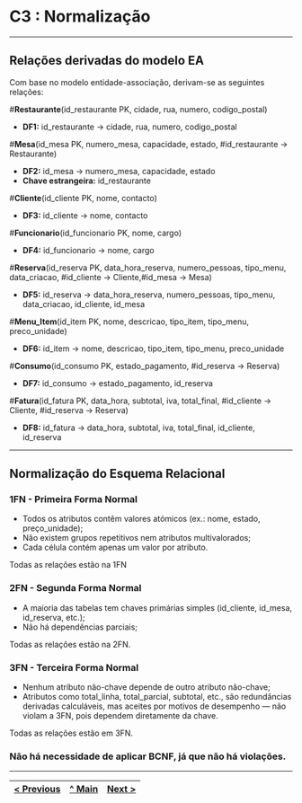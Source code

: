 # C3 : Normalização

---

## Relações derivadas do modelo EA

Com base no modelo entidade-associação, derivam-se as seguintes relações:

#**Restaurante**(id_restaurante PK, cidade, rua, numero, codigo_postal)

- **DF1:** id_restaurante → cidade, rua, numero, codigo_postal

#**Mesa**(id_mesa PK, numero_mesa, capacidade, estado, #id_restaurante → Restaurante)
- **DF2:** id_mesa → numero_mesa, capacidade, estado
- **Chave estrangeira:** id_restaurante

#**Cliente**(id_cliente PK, nome, contacto)

- **DF3:** id_cliente → nome, contacto

#**Funcionario**(id_funcionario PK, nome, cargo)
- **DF4:** id_funcionario → nome, cargo

#**Reserva**(id_reserva PK, data_hora_reserva, numero_pessoas, tipo_menu, data_criacao, #id_cliente → Cliente,#id_mesa → Mesa)
- **DF5:** id_reserva → data_hora_reserva, numero_pessoas, tipo_menu, data_criacao, id_cliente, id_mesa


#**Menu_Item**(id_item PK, nome, descricao, tipo_item, tipo_menu, preco_unidade)
- **DF6:** id_item → nome, descricao, tipo_item, tipo_menu, preco_unidade

#**Consumo**(id_consumo PK, estado_pagamento, #id_reserva → Reserva)
- **DF7:** id_consumo → estado_pagamento, id_reserva

#**Fatura**(id_fatura PK, data_hora, subtotal, iva, total_final, #id_cliente → Cliente, #id_reserva → Reserva)
- **DF8:** id_fatura → data_hora, subtotal, iva, total_final, id_cliente, id_reserva


---

## Normalização do Esquema Relacional

### 1FN - Primeira Forma Normal
- Todos os atributos contêm valores atómicos (ex.: nome, estado, preço_unidade);
- Não existem grupos repetitivos nem atributos multivalorados;
- Cada célula contém apenas um valor por atributo.

Todas as relações estão na 1FN
 
### 2FN - Segunda Forma Normal
- A maioria das tabelas tem chaves primárias simples (id_cliente, id_mesa, id_reserva, etc.);
- Não há dependências parciais;

Todas as relações estão na 2FN.

### 3FN - Terceira Forma Normal
- Nenhum atributo não-chave depende de outro atributo não-chave;
- Atributos como total_linha, total_parcial, subtotal, etc., são redundâncias derivadas calculáveis, mas aceites por motivos de desempenho — não violam a 3FN, pois dependem diretamente da chave.

Todas as relações estão em 3FN.

### Não há necessidade de aplicar BCNF, já que não há violações.

---

| [< Previous](rebd02.md) | [^ Main](../../README.md) | [Next >](rebd04.md) |
|:----------------------------------:|:----------------------------------:|:----------------------------------:|

